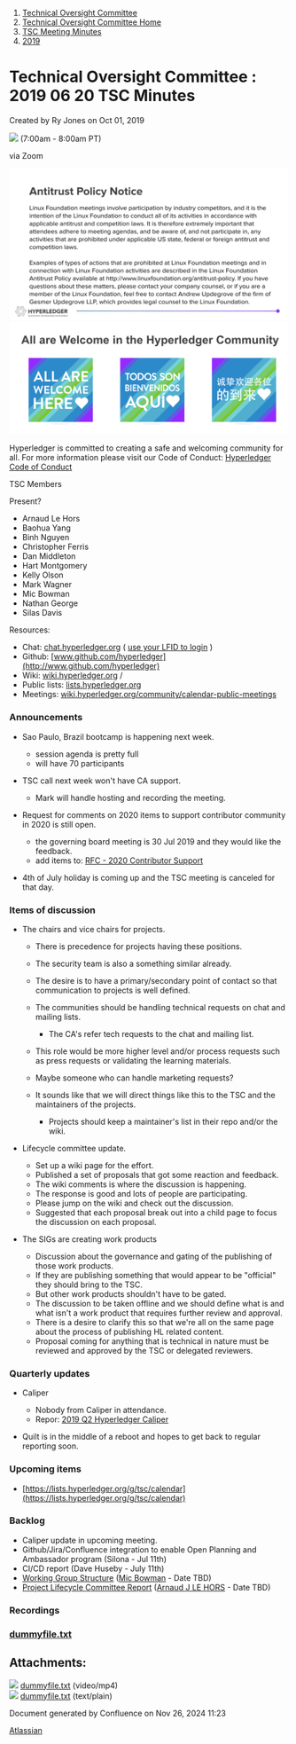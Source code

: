 1. [Technical Oversight Committee](index.html)
2. [Technical Oversight Committee Home](Technical-Oversight-Committee-Home_21430274.html)
3. [TSC Meeting Minutes](TSC-Meeting-Minutes_21448544.html)
4. [2019](2019_21448546.html)

# Technical Oversight Committee : 2019 06 20 TSC Minutes

Created by Ry Jones on Oct 01, 2019

![](plugins/servlet/confluence/placeholder/unknown-macro) (7:00am - 8:00am PT)

via Zoom

![](attachments/21431877/21448548.png?height=250) ![](attachments/21431877/21448549.png?height=250)

Hyperledger is committed to creating a safe and welcoming community for all. For more information please visit our Code of Conduct: [Hyperledger Code of Conduct](https://lf-hyperledger.atlassian.net/wiki/spaces/HYP/pages/19595281/Hyperledger+Code+of+Conduct)

TSC Members

Present?

- Arnaud Le Hors
- Baohua Yang
- Binh Nguyen
- Christopher Ferris
- Dan Middleton
- Hart Montgomery
- Kelly Olson
- Mark Wagner
- Mic Bowman
- Nathan George
- Silas Davis
  

Resources:

- Chat: [chat.hyperledger.org](http://chat.hyperledger.org/) ( [use your LFID to login](https://www.youtube.com/watch?v=EEc4JRyaAoA) )
- Github: [www.github.com/hyperledger](http://www.github.com/hyperledger)
- Wiki: [wiki.hyperledger.org](https://lf-hyperledger.atlassian.net) /
- Public lists: [lists.hyperledger.org](https://lists.hyperledger.org)
- Meetings: [wiki.hyperledger.org/community/calendar-public-meetings](https://lf-hyperledger.atlassian.net/community/calendar-public-meetings)

### Announcements

- Sao Paulo, Brazil bootcamp is happening next week.
  
  - session agenda is pretty full
  - will have 70 participants
- TSC call next week won't have CA support.
  
  - Mark will handle hosting and recording the meeting.
- Request for comments on 2020 items to support contributor community in 2020 is still open.
  
  - the governing board meeting is 30 Jul 2019 and they would like the feedback.
  - add items to: [RFC - 2020 Contributor Support](/wiki/pages/createpage.action?spaceKey=HYP&title=RFC%20-%202020%20Contributor%20Support)
- 4th of July holiday is coming up and the TSC meeting is canceled for that day.

### Items of discussion

- The chairs and vice chairs for projects.
  
  - There is precedence for projects having these positions.
  - The security team is also a something similar already.
  - The desire is to have a primary/secondary point of contact so that communication to projects is well defined.
  - The communities should be handling technical requests on chat and mailing lists.
    
    - The CA's refer tech requests to the chat and mailing list.
  - This role would be more higher level and/or process requests such as press requests or validating the learning materials.
  - Maybe someone who can handle marketing requests?
  - It sounds like that we will direct things like this to the TSC and the maintainers of the projects.
    
    - Projects should keep a maintainer's list in their repo and/or the wiki.
- Lifecycle committee update.
  
  - Set up a wiki page for the effort.
  - Published a set of proposals that got some reaction and feedback.
  - The wiki comments is where the discussion is happening.
  - The response is good and lots of people are participating.
  - Please jump on the wiki and check out the discussion.
  - Suggested that each proposal break out into a child page to focus the discussion on each proposal.
- The SIGs are creating work products
  
  - Discussion about the governance and gating of the publishing of those work products.
  - If they are publishing something that would appear to be "official" they should bring to the TSC.
  - But other work products shouldn't have to be gated.
  - The discussion to be taken offline and we should define what is and what isn't a work product that requires further review and approval.
  - There is a desire to clarify this so that we're all on the same page about the process of publishing HL related content.
  - Proposal coming for anything that is technical in nature must be reviewed and approved by the TSC or delegated reviewers.

### Quarterly updates

- Caliper
  
  - Nobody from Caliper in attendance.
  - Repor: [2019 Q2 Hyperledger Caliper](/wiki/pages/createpage.action?spaceKey=HYP&title=2019%20Q2%20Hyperledger%20Caliper)
- Quilt is in the middle of a reboot and hopes to get back to regular reporting soon.

### Upcoming items

- [https://lists.hyperledger.org/g/tsc/calendar](https://lists.hyperledger.org/g/tsc/calendar)

### Backlog

- Caliper update in upcoming meeting.
- Github/Jira/Confluence integration to enable Open Planning and Ambassador program (Silona - Jul 11th)
- CI/CD report (Dave Huseby - July 11th)
- [Working Group Structure](https://lf-hyperledger.atlassian.net/display/TF/Working+Group+Task+Force) ([Mic Bowman](https://lf-hyperledger.atlassian.net/wiki/people/712020:38b65256-bc81-41b7-bc8d-23f728855f5a?ref=confluence) - Date TBD)
- [Project Lifecycle Committee Report](https://lf-hyperledger.atlassian.net/display/TF/Project+Lifecycle+Task+Force) ([Arnaud J LE HORS](https://lf-hyperledger.atlassian.net/wiki/people/70121:0e75e3b8-500a-4067-9f7e-ed46e91bcb9d?ref=confluence) - Date TBD)

### Recordings

### [dummyfile.txt](#)

## Attachments:

![](images/icons/bullet_blue.gif) [dummyfile.txt](attachments/21432087/21457509.txt) (video/mp4)  
![](images/icons/bullet_blue.gif) [dummyfile.txt](attachments/21432087/21448587.txt) (text/plain)

Document generated by Confluence on Nov 26, 2024 11:23

[Atlassian](http://www.atlassian.com/)
